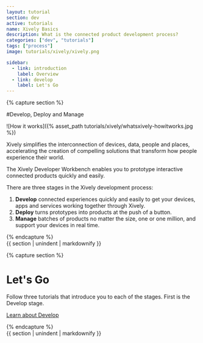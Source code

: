 ```yaml
---
layout: tutorial
section: dev
active: tutorials
name: Xively Basics
description: What is the connected product development process?
categories: ["dev", "tutorials"]
tags: ["process"]
image: tutorials/xively/xively.png

sidebar:
  - link: introduction
    label: Overview
  - link: develop
    label: Let's Go
---
```




<!-- Section beginning -->
<div id="introduction" class="tutorial-section">  
{% capture section %}
<!-- /Section beginning -->

#Develop, Deploy and Manage


![How it works]({% asset_path tutorials/xively/whatsxively-howitworks.jpg %})


Xively simplifies the interconnection of devices, data, people and places, accelerating the creation of compelling solutions that transform how people experience their world.

The Xively Developer Workbench enables you to prototype interactive connected products quickly and easily. 

There are three stages in the Xively development process:

1. **Develop** connected experiences quickly and easily to get your devices, apps and services working together through Xively.
2. **Deploy** turns prototypes into products at the push of a button.
3. **Manage** batches of products no matter the size, one or one million, and support your devices in real time.



<!-- Section end -->
{% endcapture %}  
{{ section | unindent | markdownify }}  
</div>
<!-- /Section end -->

<!-- Section beginning -->
<div id="develop" class="tutorial-section">  
{% capture section %}
<!-- /Section beginning -->

# Let's Go

Follow three tutorials that introduce you to each of the stages.  First is the Develop stage.

<p>
  <a href="/dev/tutorials/xively_develop/" class="button">Learn about Develop<i class="button-icon icon-arrow-right"></i></a>
</p>

<!-- Section end -->
{% endcapture %}  
{{ section | unindent | markdownify }}  
</div>
<!-- /Section end -->





